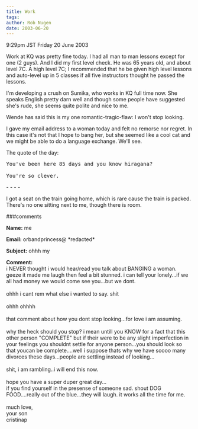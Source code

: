 ```yaml
---
title: Work
tags: 
author: Rob Nugen
date: 2003-06-20
---
```


<p class=date>9:29pm JST Friday 20 June 2003</p>

<p>Work at KQ was pretty fine today.  I had all man to man lessons
except for one (2 guys).  And I did my first level check.  He was 65
years old, and about level 7C.   A high level 7C; I recommended that
he be given high level lessons and auto-level up in 5 classes if all
five instructors thought he passed the lessons.</p>

<p>I'm developing a crush on Sumika, who works in KQ full time now.
She speaks English pretty darn well and though some people have
suggested she's rude, she seems quite polite and nice to me.</p>

<p>Wende has said this is my one romantic-tragic-flaw: I won't stop
looking.</p>

<p>I gave my email address to a woman today and felt no remorse nor
regret.  In this case it's not that I hope to bang her, but she seemed
like a cool cat and we might be able to do a language exchange.  We'll
see.</p>

<p>The quote of the day:</p>

<pre>
You've been here 85 days and you know hiragana?

You're so clever.
</pre>

<p>- - - -</p>

<p>I got a seat on the train going home, which is rare cause the train
is packed.  There's no one sitting next to me, though there is room.</p>

###comments

<p><b>Name:</b> me

<p><b>Email:</b> orbandprincess@ *redacted*

<p><b>Subject:</b> ohhh my

<p><b>Comment:</b>
<br>i NEVER thought i would hear/read you talk about BANGING a woman. geeze it made me laugh then feel a bit stunned.  i can tell your lonely...if we all had money we would come see you...but we dont.<br>
<br>
ohhh i cant rem what else i wanted to say.  shit<br>
<br>
ohhh ohhhh<br>
<br>
that comment about how you dont stop looking...for love i am assuming.<br>
<br>
why the heck should you stop?  i mean untill you KNOW for a fact that this other person "COMPLETE"  but if their were to be any slight imperfection in your feelings you shouldnt settle for anyone person...you should look so that youcan be complete....well i suppose thats why we have soooo many divorces these days...people are settling instead of looking...<br>
<br>
shit, i am rambling..i will end this now.<br>
<br>
hope you have a super duper great day...<br>
if you find yourself in the presense of someone sad.   shout DOG FOOD....really out of the blue...they will laugh.  it works all the time for me.<br>
<br>
much love,<br>
your son<br>
cristinap

